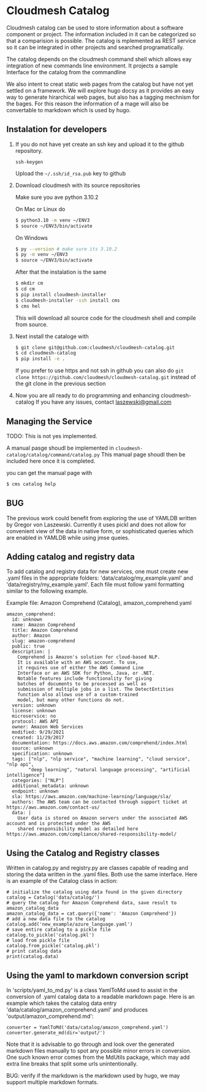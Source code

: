 # Cloudmesh Catalog

Cloudmesh catalog can be used to store information about a software
component or project. The information included in it can be
categorized so that a comparision is possible.  The catalog is
mplemented as REST service so it can be integrated in other projects
and searched programatically.

The catalog depends on the cloudmesh command shell which allows eay
integration of new commands line environment.  It projects a sample
Interface for the catalog from the commandline

We also intent to creat static web pages from the catalog but have not
yet settled on a framework. We will explore hugo docsy as it provides
an easy way to generate hirarchical web pages, but also has a tagging
mechnism for the bages. For this reason the information of a mage will
also be convertable to markdown which is used by hugo.

## Instalation for developers

1. If you do not have yet create an ssh key and upload it to the
   github repository.

   ```ssh-keygen```

   Upload the `~/.ssh/id_rsa.pub` key to github

2. Download cloudmesh with its source repositories

   Make sure you ave python 3.10.2

   On Mac or Linux do

   ```bash
   $ python3.10 -m venv ~/ENV3
   $ source ~/ENV3/bin/activate
   ```

   On Windows 

   ```bash
   $ py --version # make sure its 3.10.2
   $ py -m venv ~/ENV3
   $ source ~/ENV3/bin/activate
   ```

   After that the instalation is the same

   ```bash
   $ mkdir cm
   $ cd cm
   $ pip install cloudmesh-installer
   $ cloudmesh-installer -ssh install cms
   $ cms hel
   ```
   This will download all source code for the cloudmesh shell
   and compile from source.

3. Next install the cataloge with

   ```bash
   $ git clone git@github.com:cloudmesh/cloudmesh-catalog.git
   $ cd cloudmesh-catalog
   $ pip install -e .
   ```

   If you prefer to use https and not ssh in github you can also do
   `git clone https://github.com/cloudmesh/cloudmesh-catalog.git`
   instead of the git clone in the previous section

4. Now you are all ready to do programming and enhancing
   cloudmesh-catalog If you have any issues, contact
   laszewski@gmail.com


## Managing the Service

TODO: This is not yes implemented.

A manual pasge shoudl be implemented in
`cloudmesh-catalog/catalog/command/catalog.py` This manual page shoudl
then be included here once it is completed.

you can get the manual page with 

```bash
$ cms catalog help
```

## BUG

The previous work could benefit from exploring the use of YAMLDB
written by Gregor von Laszewski.  Currently it uses pickl and does not
allow for convenient view of the data in native form, or sophisticated
queries which are enabled in YAMLDB while using jmse queies.

## Adding catalog and registry data

To add catalog and registry data for new services, one must create new
.yaml files in the appropriate folders: 'data/catalog/my_example.yaml'
and 'data/registry/my_example.yaml'. Each file must follow yaml
formatting similar to the following example.

Example file: Amazon Comprehend (Catalog), amazon_comprehend.yaml

```
amazon_comprehend:
  id: unknown
  name: Amazon Comprehend
  title: Amazon Comprehend
  author: Amazon
  slug: amazon-comprehend
  public: true
  description: |
    Comprehend is Amazon's solution for cloud-based NLP.
    It is available with an AWS account. To use,
    it requires use of either the AWS Command Line
    Interface or an AWS SDK for Python, Java, or .NET.
    Notable features include functionality for giving
    batches of documents to be processed as well as
    submission of multiple jobs in a list. The DetectEntities
    function also allows use of a custom-trained
    model, but many other functions do not.
  version: unknown
  license: unknown
  microservice: no
  protocol: AWS API
  owner: Amazon Web Services
  modified: 9/29/2021
  created: 11/29/2017
  documentation: https://docs.aws.amazon.com/comprehend/index.html
  source: unknown
  specification: unknown
  tags: ["nlp", "nlp service", "machine learning", "cloud service", "nlp api",
        "deep learning", "natural language processing", "artificial intelligence"]
  categories: ["NLP"]
  additional_metadata: unknown
  endpoint: unknown
  sla: https://aws.amazon.com/machine-learning/language/sla/
  authors: The AWS team can be contacted through support ticket at https://aws.amazon.com/contact-us/
  data: |
    User data is stored on Amazon servers under the associated AWS account and is protected under the AWS
    shared responsibility model as detailed here https://aws.amazon.com/compliance/shared-responsibility-model/
```

## Using the Catalog and Registry classes

Written in catalog.py and registry.py are classes capable of reading and storing the data written in the .yaml files. Both use the same interface.
Here is an example of the Catalog class in action:

```
# initialize the catalog using data found in the given directory
catalog = Catalog('data/catalog/')
# query the catalog for Amazon Comprehend data, save result to amazon_catalog_data
amazon_catalog_data = cat.query({'name': 'Amazon Comprehend'})
# add a new data file to the catalog
catalog.add('new_example/azure_language.yaml')
# save entire catalog to a pickle file
catalog.to_pickle('catalog.pkl')
# load from pickle file
catalog.from_pickle('catalog.pkl')
# print catalog data
print(catalog.data)
```

## Using the yaml to markdown conversion script

In 'scripts/yaml_to_md.py' is a class YamlToMd used to assist in the
conversion of .yaml catalog data to a readable markdown page.  Here is
an example which takes the catalog data entry
'data/catalog/amazon_comprehend.yaml' and produces
'output/amazon_comprehend.md':

```
converter = YamlToMd('data/catalog/amazon_comprehend.yaml')
converter.generate_md(dir='output/')
```

Note that it is advisable to go through and look over the generated
markdown files manually to spot any possible minor errors in
conversion.  One such known error comes from the MdUtils package,
which may add extra line breaks that split some urls unintentionally.

BUG: verify if the markdown is the markdown used by hugo, we may
support multiple markdown formats.
